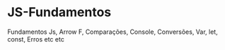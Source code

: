 # JS-Fundamentos
Fundamentos Js, Arrow F, Comparações, Console, Conversões, Var, let, const, Erros etc etc
